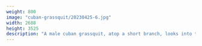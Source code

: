 ```yaml
---
weight: 800
image: "cuban-grassquit/20230425-6.jpg"
width: 2688
height: 3525
description: "A male cuban grassquit, atop a short branch, looks into the camera<br/>f/6.3, 1/640, 300.0 mm, iso400"
---
```

